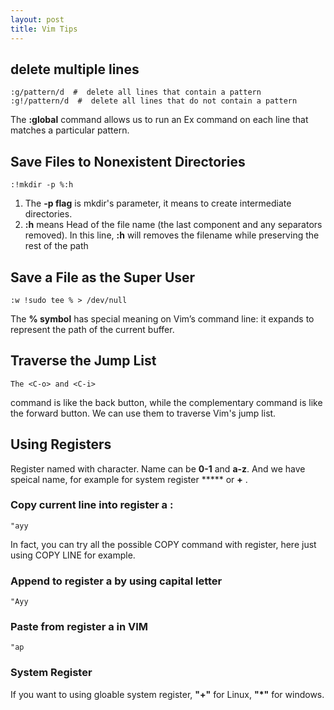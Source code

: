 ```yaml
---
layout: post
title: Vim Tips
---
```


## delete multiple lines
```
:g/pattern/d  #  delete all lines that contain a pattern
:g!/pattern/d  #  delete all lines that do not contain a pattern
```
The **:global** command allows us to run an Ex command on each line that matches a particular pattern. 

## Save Files to Nonexistent Directories
```
:!mkdir -p %:h
```

1. The **-p flag** is mkdir's parameter, it means to create intermediate directories. 
2. **:h**	means Head of the file name (the last component and any separators removed). In this line,  **:h** will removes the filename while preserving the rest of the path
		

## Save a File as the Super User
```
:w !sudo tee % > /dev/null
```
The **% symbol** has special meaning on Vim’s command line: it expands to represent the path of the current buffer.


## Traverse the Jump List 
```
The <C-o> and <C-i> 
```

<C-o> command is like the back button, while the complementary <C-i> command is like the forward button.  We can use them to traverse Vim's jump list.

## Using Registers

Register named with character. Name can be **0-1** and **a-z**. And we have speical name, for example for system register ***** or **+** .

### Copy current line into **register a** :
```
"ayy
```
In fact, you can try all the possible COPY command with register, here just using COPY LINE for example.

### Append to **register a** by using  capital letter

```
"Ayy
```

### Paste from **register a** in VIM

```
"ap
```

### System Register

If you want to using gloable system register, **"+"** for Linux, **"*"** for windows.
